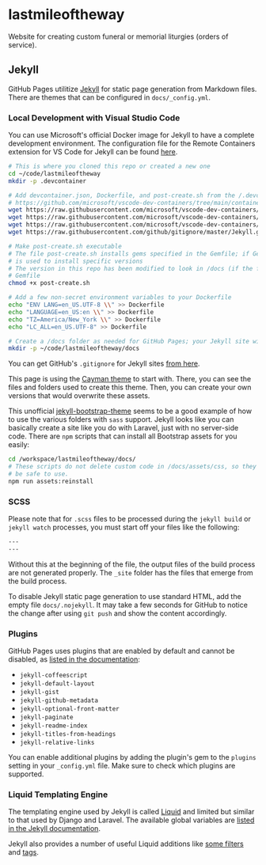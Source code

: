 # lastmileoftheway

Website for creating custom funeral or memorial liturgies (orders of service).

## Jekyll

GitHub Pages utilitize [Jekyll](https://jekyllrb.com/) for static page generation
from Markdown files. There are themes that can be configured in `docs/_config.yml`.

### Local Development with Visual Studio Code

You can use Microsoft's official Docker image for Jekyll to have a complete development
environment. The configuration file for the Remote Containers extension for
VS Code for Jekyll can be found [here](https://github.com/microsoft/vscode-dev-containers/tree/main/containers/jekyll).

```bash
# This is where you cloned this repo or created a new one
cd ~/code/lastmileoftheway
mkdir -p .devcontainer

# Add devcontainer.json, Dockerfile, and post-create.sh from the /.devcontainer folder of this repo:
# https://github.com/microsoft/vscode-dev-containers/tree/main/containers/jekyll/.devcontainer
wget https://raw.githubusercontent.com/microsoft/vscode-dev-containers/main/containers/jekyll/.devcontainer/Dockerfile
wget https://raw.githubusercontent.com/microsoft/vscode-dev-containers/main/containers/jekyll/.devcontainer/devcontainer.json
wget https://raw.githubusercontent.com/microsoft/vscode-dev-containers/main/containers/jekyll/.devcontainer/post-create.sh
wget https://raw.githubusercontent.com/github/gitignore/master/Jekyll.gitignore

# Make post-create.sh executable
# The file post-create.sh installs gems specified in the Gemfile; if Gemfile.lock exists, that
# is used to install specific versions
# The version in this repo has been modified to look in /docs (if the folder exists) for the
# Gemfile
chmod +x post-create.sh

# Add a few non-secret environment variables to your Dockerfile
echo "ENV LANG=en_US.UTF-8 \\" >> Dockerfile
echo "LANGUAGE=en_US:en \\" >> Dockerfile
echo "TZ=America/New_York \\" >> Dockerfile
echo "LC_ALL=en_US.UTF-8" >> Dockerfile

# Create a /docs folder as needed for GitHub Pages; your Jekyll site will be hosted from there
mkdir -p ~/code/lastmileoftheway/docs

```

You can get GitHub's `.gitignore` for Jekyll sites [from here](https://github.com/github/gitignore/blob/master/Jekyll.gitignore).

This page is using the [Cayman theme](https://github.com/pages-themes/cayman) to start with. There,
you can see the files and folders used to create this theme. Then, you can create your own versions
that would overwrite these assets.

This unofficial [jekyll-bootstrap-theme](https://github.com/jonaharagon/jekyll-bootstrap-theme)
seems to be a good example of how to use the various folders with `sass` support. Jekyll
looks like you can basically create a site like you do with Laravel, just with no server-side code.
There are `npm` scripts that can install all Bootstrap assets for you easily:

```bash
cd /workspace/lastmileoftheway/docs/
# These scripts do not delete custom code in /docs/assets/css, so they should
# be safe to use.
npm run assets:reinstall
```

### SCSS

Please note that for `.scss` files to be processed during the `jekyll build` or
`jekyll watch` processes, you must start off your files like the following:

```sass
---
---
```

Without this at the beginning of the file, the output files of the build process are not
generated properly. The `_site` folder has the files that emerge from the build process.

To disable Jekyll static page generation to use standard HTML, add the empty
file `docs/.nojekyll`. It may take a few seconds for GitHub to notice the change
after using `git push` and show the content accordingly.

### Plugins

GitHub Pages uses plugins that are enabled by default and cannot be disabled,
as [listed in the documentation](https://docs.github.com/en/pages/setting-up-a-github-pages-site-with-jekyll/about-github-pages-and-jekyll#plugins):

- `jekyll-coffeescript`
- `jekyll-default-layout`
- `jekyll-gist`
- `jekyll-github-metadata`
- `jekyll-optional-front-matter`
- `jekyll-paginate`
- `jekyll-readme-index`
- `jekyll-titles-from-headings`
- `jekyll-relative-links`

You can enable additional plugins by adding the plugin's gem to the `plugins`
setting in your `_config.yml` file. Make sure to check which plugins are supported.

### Liquid Templating Engine

The templating engine used by Jekyll is called [Liquid](https://shopify.github.io/liquid/)
and limited but similar to that used by Django and Laravel. The available global
variables are [listed in the Jekyll documentation](https://jekyllrb.com/docs/variables/).

Jekyll also provides a number of useful Liquid additions like [some filters](https://jekyllrb.com/docs/liquid/filters/)
and [tags](https://jekyllrb.com/docs/liquid/tags/).
